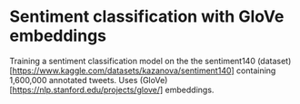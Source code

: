 # Sentiment classification with GloVe embeddings

Training a sentiment classification model on the the sentiment140 (dataset)[https://www.kaggle.com/datasets/kazanova/sentiment140] containing 1,600,000 annotated tweets. Uses (GloVe)[https://nlp.stanford.edu/projects/glove/] embeddings.


